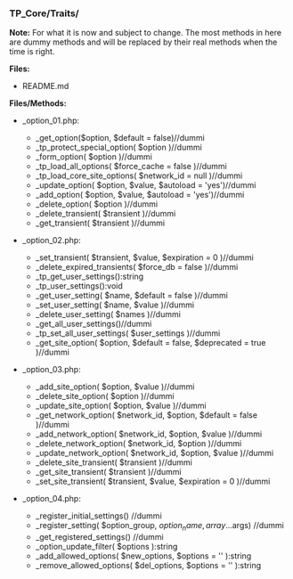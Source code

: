 ### TP_Core/Traits/

**Note:** For what it is now and subject to change. The most methods in here are dummy methods and will be replaced by their real methods when the time is right.

**Files:** 
- README.md

**Files/Methods:** 
- _option_01.php: 	
	* _get_option($option, $default = false)//dummi 
	* _tp_protect_special_option( $option )//dummi 
	* _form_option( $option )//dummi  
	* _tp_load_all_options( $force_cache = false )//dummi  
	* _tp_load_core_site_options( $network_id = null )//dummi 
	* _update_option( $option, $value, $autoload = 'yes')//dummi  
	* _add_option( $option, $value, $autoload = 'yes')//dummi  
	* _delete_option( $option )//dummi 
	* _delete_transient( $transient )//dummi 
	* _get_transient( $transient )//dummi  

- _option_02.php: 	
	* _set_transient( $transient, $value, $expiration = 0 )//dummi  
	* _delete_expired_transients( $force_db = false )//dummi 
	* _tp_get_user_settings():string 
	* _tp_user_settings():void 
	* _get_user_setting( $name, $default = false )//dummi 
	* _set_user_setting( $name, $value )//dummi 
	* _delete_user_setting( $names )//dummi 
	* _get_all_user_settings()//dummi  
	* _tp_set_all_user_settings( $user_settings )//dummi  
	* _get_site_option( $option, $default = false, $deprecated = true )//dummi  

- _option_03.php: 	
	* _add_site_option( $option, $value )//dummi 
	* _delete_site_option( $option )//dummi  
	* _update_site_option( $option, $value )//dummi  
	* _get_network_option( $network_id, $option, $default = false )//dummi  
	* _add_network_option( $network_id, $option, $value )//dummi 
	* _delete_network_option( $network_id, $option )//dummi  
	* _update_network_option( $network_id, $option, $value )//dummi 
	* _delete_site_transient( $transient )//dummi 
	* _get_site_transient( $transient )//dummi 
	* _set_site_transient( $transient, $value, $expiration = 0 )//dummi 

- _option_04.php: 	
	* _register_initial_settings() //dummi  
	* _register_setting( $option_group, $option_name,array ...$args) //dummi   
	* _get_registered_settings() //dummi  
	* _option_update_filter( $options ):string 
	* _add_allowed_options( $new_options, $options = '' ):string 
	* _remove_allowed_options( $del_options, $options = '' ):string 
